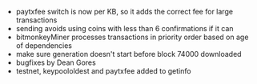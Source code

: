 * paytxfee switch is now per KB, so it adds the correct fee for large transactions
* sending avoids using coins with less than 6 confirmations if it can
* bitmonkeyMiner processes transactions in priority order based on age of dependencies
* make sure generation doesn't start before block 74000 downloaded
* bugfixes by Dean Gores
* testnet, keypoololdest and paytxfee added to getinfo
